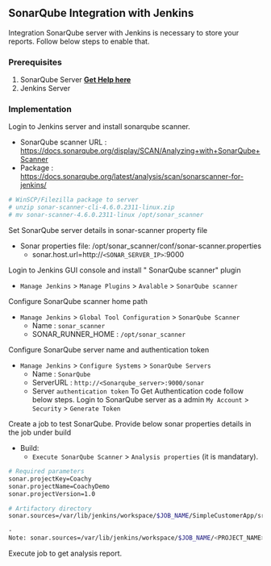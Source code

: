 
## SonarQube Integration with Jenkins

Integration SonarQube server with Jenkins is necessary to store your reports. Follow below steps to enable that.

### Prerequisites
1. SonarQube Server **[Get Help here](https://github.com/coachzee/sonarqube/blob/main/sonarqube.MD)**
1. Jenkins Server 

### Implementation

Login to Jenkins server and install sonarqube scanner. 

- SonarQube scanner URL : https://docs.sonarqube.org/display/SCAN/Analyzing+with+SonarQube+Scanner
- Package : https://docs.sonarqube.org/latest/analysis/scan/sonarscanner-for-jenkins/

```sh 
# WinSCP/Filezilla package to server
# unzip sonar-scanner-cli-4.6.0.2311-linux.zip
# mv sonar-scanner-4.6.0.2311-linux /opt/sonar_scanner 
```

Set SonarQube server details in sonar-scanner property file 

 - Sonar properties file: /opt/sonar_scanner/conf/sonar-scanner.properties
   - sonar.host.url=http://`<SONAR_SERVER_IP>`:9000

Login to Jenkins GUI console and install " SonarQube scanner" plugin

 - `Manage Jenkins` > `Manage Plugins` > `Avalable` > `SonarQube scanner` 

Configure SonarQube scanner home path

- `Manage Jenkins` > `Global Tool Configuration` > `SonarQube Scanner` 
   - Name  : `sonar_scanner`
   - SONAR_RUNNER_HOME : `/opt/sonar_scanner`

Configure SonarQube server name and authentication token 
- `Manage Jenkins` > `Configure Systems` > `SonarQube Servers`
    - Name : `SonarQube`
	- ServerURL : `http://<Sonarqube_server>:9000/sonar`
	- Server `authentication token`
To Get Authentication code follow below steps.
	Login to SonarQube server as a admin  `My Account` > `Security` > `Generate Token`

Create a job to test SonarQube. Provide below sonar properties details in the job under build 
- Build:
  - `Execute SonarQube Scanner` > `Analysis properties`  (it is mandatary).  

```sh 
# Required parameters
sonar.projectKey=Coachy
sonar.projectName=CoachyDemo
sonar.projectVersion=1.0

# Artifactory directory
sonar.sources=/var/lib/jenkins/workspace/$JOB_NAME/SimpleCustomerApp/src

-
Note: sonar.sources=/var/lib/jenkins/workspace/$JOB_NAME/<PROJECT_NAME>/src  
```

Execute job to get analysis report. 
